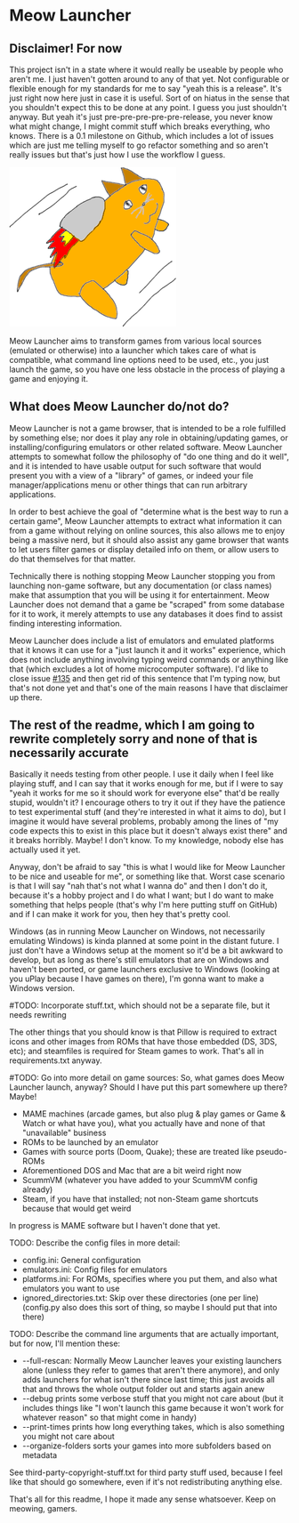 # Meow Launcher


## Disclaimer! For now

This project isn't in a state where it would really be useable by people who aren't me. I just haven't gotten around to any of that yet. Not configurable or flexible enough for my standards for me to say "yeah this is a release". It's just right now here just in case it is useful. Sort of on hiatus in the sense that you shouldn't expect this to be done at any point. I guess you just shouldn't anyway. But yeah it's just pre-pre-pre-pre-pre-release, you never know what might change, I might commit stuff which breaks everything, who knows. There is a 0.1 milestone on Github, which includes a lot of issues which are just me telling myself to go refactor something and so aren't really issues but that's just how I use the workflow I guess.

<img alt="Meow Launcher's logo" src="meowlauncher/gui/icon.png?raw=true" width="300" />

Meow Launcher aims to transform games from various local sources (emulated or otherwise) into a launcher which takes care of what is compatible, what command line options need to be used, etc., you just launch the game, so you have one less obstacle in the process of playing a game and enjoying it. 

## What does Meow Launcher do/not do?

Meow Launcher is not a game browser, that is intended to be a role fulfilled by something else; nor does it play any role in obtaining/updating games, or installing/configuring emulators or other related software. Meow Launcher attempts to somewhat follow the philosophy of "do one thing and do it well", and it is intended to have usable output for such software that would present you with a view of a "library" of games, or indeed your file manager/applications menu or other things that can run arbitrary applications.

In order to best achieve the goal of "determine what is the best way to run a certain game", Meow Launcher attempts to extract what information it can from a game without relying on online sources, this also allows me to enjoy being a massive nerd, but it should also assist any game browser that wants to let users filter games or display detailed info on them, or allow users to do that themselves for that matter.

Technically there is nothing stopping Meow Launcher stopping you from launching non-game software, but any documentation (or class names) make that assumption that you will be using it for entertainment. Meow Launcher does not demand that a game be "scraped" from some database for it to work, it merely attempts to use any databases it does find to assist finding interesting information.

Meow Launcher does include a list of emulators and emulated platforms that it knows it can use for a "just launch it and it works" experience, which does not include anything involving typing weird commands or anything like that (which excludes a lot of home microcomputer software). I'd like to close issue [#135](https://github.com/Zowayix/Meow-Launcher/issues/135) and then get rid of this sentence that I'm typing now, but that's not done yet and that's one of the main reasons I have that disclaimer up there.

## The rest of the readme, which I am going to rewrite completely sorry and none of that is necessarily accurate

Basically it needs testing from other people. I use it daily when I feel like playing stuff, and I can say that it works enough for me, but if I were to say "yeah it works for me so it should work for everyone else" that'd be really stupid, wouldn't it? I encourage others to try it out if they have the patience to test experimental stuff (and they're interested in what it aims to do), but I imagine it would have several problems, probably among the lines of "my code expects this to exist in this place but it doesn't always exist there" and it breaks horribly. Maybe! I don't know. To my knowledge, nobody else has actually used it yet.

Anyway, don't be afraid to say "this is what I would like for Meow Launcher to be nice and useable for me", or something like that. Worst case scenario is that I will say "nah that's not what I wanna do" and then I don't do it, because it's a hobby project and I do what I want; but I do want to make something that helps people (that's why I'm here putting stuff on GitHub) and if I can make it work for you, then hey that's pretty cool.

Windows (as in running Meow Launcher on Windows, not necessarily emulating Windows) is kinda planned at some point in the distant future. I just don't have a Windows setup at the moment so it'd be a bit awkward to develop, but as long as there's still emulators that are on Windows and haven't been ported, or game launchers exclusive to Windows (looking at you uPlay because I have games on there), I'm gonna want to make a Windows version.

#TODO: Incorporate stuff.txt, which should not be a separate file, but it needs rewriting

The other things that you should know is that Pillow is required to extract icons and other images from ROMs that have those embedded (DS, 3DS, etc); and steamfiles is required for Steam games to work. That's all in requirements.txt anyway.

#TODO: Go into more detail on game sources:
So, what games does Meow Launcher launch, anyway? Should I have put this part somewhere up there? Maybe!

- MAME machines (arcade games, but also plug & play games or Game & Watch or what have you), what you actually have and none of that "unavailable" business
- ROMs to be launched by an emulator
- Games with source ports (Doom, Quake); these are treated like pseudo-ROMs
- Aforementioned DOS and Mac that are a bit weird right now
- ScummVM (whatever you have added to your ScummVM config already)
- Steam, if you have that installed; not non-Steam game shortcuts because that would get weird

In progress is MAME software but I haven't done that yet.

TODO: Describe the config files in more detail:

- config.ini: General configuration
- emulators.ini: Config files for emulators
- platforms.ini: For ROMs, specifies where you put them, and also what emulators you want to use
- ignored_directories.txt: Skip over these directories (one per line) (config.py also does this sort of thing, so maybe I should put that into there)

TODO: Describe the command line arguments that are actually important, but for now, I'll mention these:

- --full-rescan: Normally Meow Launcher leaves your existing launchers alone (unless they refer to games that aren't there anymore), and only adds launchers for what isn't there since last time; this just avoids all that and throws the whole output folder out and starts again anew
- --debug prints some verbose stuff that you might not care about (but it includes things like "I won't launch this game because it won't work for whatever reason" so that might come in handy)
- --print-times prints how long everything takes, which is also something you might not care about
- --organize-folders sorts your games into more subfolders based on metadata

See third-party-copyright-stuff.txt for third party stuff used, because I feel like that should go somewhere, even if it's not redistributing anything else.

That's all for this readme, I hope it made any sense whatsoever. Keep on meowing, gamers.
